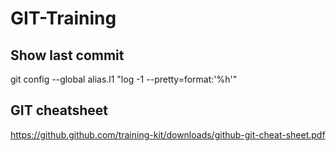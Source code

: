 # GIT-Training 
## Show last commit 
git config --global alias.l1 "log -1 --pretty=format:'%h'"

## GIT cheatsheet 
https://github.github.com/training-kit/downloads/github-git-cheat-sheet.pdf


